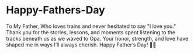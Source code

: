 # Happy-Fathers-Day
To My Father, Who loves trains and never hesitated to say "I love you." Thank you for the stories, lessons, and moments spent listening to the tracks beneath us as we waved to Opa. Your honor, strength, and love have shaped me in ways I’ll always cherish.  Happy Father’s Day! 🚂💙
